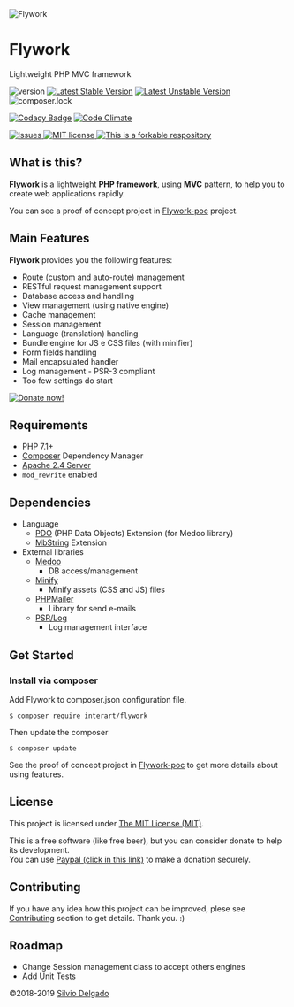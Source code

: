 <img src="https://www.interart.com/utils/logo-flywork2.png" alt="Flywork">

# Flywork
Lightweight PHP MVC framework

![version](https://img.shields.io/badge/version-2.2-green.svg?maxAge=2592000)
[![Latest Stable Version](https://poser.pugx.org/interart/flywork/v/stable)](https://packagist.org/packages/interart/flywork)
[![Latest Unstable Version](https://poser.pugx.org/interart/flywork/v/unstable)](https://packagist.org/packages/interart/flywork)
![composer.lock](https://poser.pugx.org/interart/flywork/composerlock)

[![Codacy Badge](https://api.codacy.com/project/badge/Grade/d1ced1265dbb45b7ad5b82d072105ac9)](https://www.codacy.com/app/silviodelgado/flywork?utm_source=github.com&amp;utm_medium=referral&amp;utm_content=silviodelgado/flywork&amp;utm_campaign=Badge_Grade)
[![Code Climate](https://codeclimate.com/github/silviodelgado/flywork/badges/gpa.svg)](https://codeclimate.com/github/silviodelgado/flywork)

<a href="https://github.com/silviodelgado/flywork/issues">
  <img src="https://img.shields.io/github/issues/silviodelgado/flywork.svg" alt="Issues">
</a>
<a href="https://github.com/silviodelgado/flywork/blob/master/LICENSE">
  <img src="https://img.shields.io/github/license/silviodelgado/flywork.svg" alt="MIT license">
</a>
<a href="https://github.com/silviodelgado/flywork/">
  <img src="https://img.shields.io/badge/forkable-yes-green.svg" alt="This is a forkable respository">
</a>


## What is this?

**Flywork** is a lightweight **PHP framework**, using **MVC** pattern, to help you to create web applications rapidly.

You can see a proof of concept project in [Flywork-poc](https://github.com/silviodelgado/flywork-poc) project.

## Main Features

**Flywork** provides you the following features:

* Route (custom and auto-route) management
* RESTful request management support
* Database access and handling
* View management (using native engine)
* Cache management
* Session management
* Language (translation) handling
* Bundle engine for JS e CSS files (with minifier)
* Form fields handling
* Mail encapsulated handler
* Log management - PSR-3 compliant
* Too few settings do start

<a href="https://www.paypal.com/cgi-bin/webscr?cmd=_donations&business=U4XC3N7P7FV7L&item_name=Help+Flywork+development&currency_code=USD&source=url"><img src="https://www.paypalobjects.com/en_US/i/btn/btn_donateCC_LG.gif" alt="Donate now!"></a>

## Requirements

* PHP 7.1+
* [Composer](https://getcomposer.org/) Dependency Manager
* [Apache 2.4 Server](https://httpd.apache.org/)
* ```mod_rewrite``` enabled

## Dependencies

* Language
  * [PDO](http://php.net/manual/pt_BR/book.pdo.php) (PHP Data Objects) Extension (for Medoo library)
  * [MbString](http://php.net/manual/en/book.mbstring.php) Extension
* External libraries
  * [Medoo](https://medoo.in)
    * DB access/management
  * [Minify](https://www.minifier.org)
    * Minify assets (CSS and JS) files
  * [PHPMailer](https://phpmailer.github.io/PHPMailer)
    * Library for send e-mails
  * [PSR/Log](https://packagist.org/packages/psr/log)
    * Log management interface


## Get Started

### Install via composer

Add Flywork to composer.json configuration file.

```
$ composer require interart/flywork
```

Then update the composer

```
$ composer update
```

See the proof of concept project in [Flywork-poc](https://github.com/silviodelgado/flywork-poc) to get more details about using features.


## License

This project is licensed under [The MIT License (MIT)](/LICENSE).

This is a free software (like free beer), but you can consider donate to help its development.<br>
You can use [Paypal (click in this link)](https://www.paypal.com/cgi-bin/webscr?cmd=_donations&business=U4XC3N7P7FV7L&item_name=Help+Flywork+development&currency_code=USD&source=url) to make a donation securely.

## Contributing

If you have any idea how this project can be improved, plese see [Contributing](https://github.com/silviodelgado/flywork/blob/master/CONTRIBUTING.md) section to get details. Thank you. :)

## Roadmap

* Change Session management class to accept others engines
* Add Unit Tests

&copy;2018-2019 [Silvio Delgado](https://www.silviodelgado.net)

